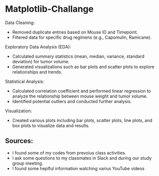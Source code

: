 # Matplotlib-Challange

Data Cleaning:
  - Removed duplicate entries based on Mouse ID and Timepoint.
  - Filtered data for specific drug regimens (e.g., Capomulin, Ramicane).

Exploratory Data Analysis (EDA):
  - Calculated summary statistics (mean, median, variance, standard deviation) for tumor volume.
  - Generated visualizations such as bar plots and scatter plots to explore relationships and trends.

Statistical Analysis:
  - Calculated correlation coefficient and performed linear regression to analyze the relationship between mouse weight and tumor volume.
  - Identified potential outliers and conducted further analysis.

Visualization:
  - Created various plots including bar plots, scatter plots, line plots, and box plots to visualize data and results.

## Sources:

  - I found some of my codes from prevoius class activities.
  - I ask some questions to my classmates in Slack and during our study group meeting.
  - I found some heplful information watching varius YouTube videos
